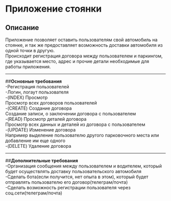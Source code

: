 # Приложение стоянки
## Описание
Приложение позволяет оставить пользователям свой автомобиль на стоянке, и так же предоставляет возможность доставки автомобиля из одной точки в другую.  
Происходит регистрация договора между пользователем и паркингом, где указывается место, адрес и прочие детали необходимые для работы приложения.  

---

##**Основные требования**  
-Регистрация пользователей  
-Логин, логаут пользователя  
-(INDEX) Просмотр  
Просмотр всех договоров пользователей  
-(CREATE) Создание договора  
Создание записи, о заключении договора с пользователем  
-(READ) Просмотр деталей договора  
Просмотр всех данных и деталей из договора с пользователем  
-(UPDATE) Изменение договора  
Например выделение пользователю другого парковочного места или добавление им еще одного  
-(DELETE) Удаление договора  

---

##**Дополнительные требования**  
-Организация сообщения между пользователем и водителем, который будет осуществлять доставку пользовательского автомобиля  
-Сделать бота(если получится, нет опыта в этом), который будет отправлять пользователю его договор(телеграм/почта)  
-Сделать возможность регистрации пользователя через соц.сети(телеграм/почта)  
